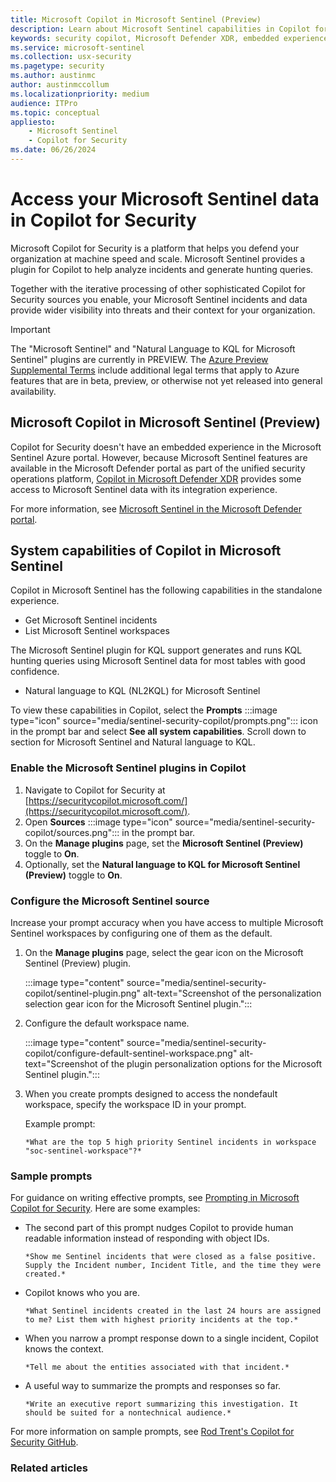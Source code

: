 ```yaml
---
title: Microsoft Copilot in Microsoft Sentinel (Preview)
description: Learn about Microsoft Sentinel capabilities in Copilot for Security. Understand the best prompts to use and how to get timely, accurate results for NL2KQL.
keywords: security copilot, Microsoft Defender XDR, embedded experience, incident summary, query assistant, incident report, incident response automated, automatic incident response, summarize incidents, summarize incident report, plugins, Microsoft plugins, preinstalled plugins, Microsoft Copilot for Security, Copilot for Security, Microsoft Defender, Copilot in Sentinel, natural language to KQL, generate queries
ms.service: microsoft-sentinel
ms.collection: usx-security
ms.pagetype: security
ms.author: austinmc
author: austinmccollum
ms.localizationpriority: medium
audience: ITPro
ms.topic: conceptual
appliesto:
    - Microsoft Sentinel
    - Copilot for Security
ms.date: 06/26/2024
---
```


# Access your Microsoft Sentinel data in Copilot for Security

Microsoft Copilot for Security is a platform that helps you defend your organization at machine speed and scale. Microsoft Sentinel provides a plugin for Copilot to help analyze incidents and generate hunting queries.

Together with the iterative processing of other sophisticated Copilot for Security sources you enable, your Microsoft Sentinel incidents and data provide wider visibility into threats and their context for your organization.

> [!IMPORTANT]
> The "Microsoft Sentinel" and "Natural Language to KQL for Microsoft Sentinel" plugins are currently in PREVIEW. The [Azure Preview Supplemental Terms](https://azure.microsoft.com/support/legal/preview-supplemental-terms/) include additional legal terms that apply to Azure features that are in beta, preview, or otherwise not yet released into general availability.
>

## Microsoft Copilot in Microsoft Sentinel (Preview)

Copilot for Security doesn't have an embedded experience in the Microsoft Sentinel Azure portal. However, because Microsoft Sentinel features are available in the Microsoft Defender portal as part of the unified security operations platform, [Copilot in Microsoft Defender XDR](/defender-xdr/security-copilot-in-microsoft-365-defender) provides some access to Microsoft Sentinel data with its integration experience.

For more information, see [Microsoft Sentinel in the Microsoft Defender portal](microsoft-sentinel-defender-portal.md#new-and-improved-capabilities).

## System capabilities of Copilot in Microsoft Sentinel

Copilot in Microsoft Sentinel has the following capabilities in the standalone experience.

- Get Microsoft Sentinel incidents
- List Microsoft Sentinel workspaces

The Microsoft Sentinel plugin for KQL support generates and runs KQL hunting queries using Microsoft Sentinel data for most tables with good confidence.

- Natural language to KQL (NL2KQL) for Microsoft Sentinel

To view these capabilities in Copilot, select the **Prompts** :::image type="icon" source="media/sentinel-security-copilot/prompts.png"::: icon in the prompt bar and select **See all system capabilities**. Scroll down to section for Microsoft Sentinel and Natural language to KQL.

### Enable the Microsoft Sentinel plugins in Copilot

1. Navigate to Copilot for Security at [https://securitycopilot.microsoft.com/](https://securitycopilot.microsoft.com/).
1. Open **Sources** :::image type="icon" source="media/sentinel-security-copilot/sources.png"::: in the prompt bar.
1. On the **Manage plugins** page, set the **Microsoft Sentinel (Preview)** toggle to **On**.
1. Optionally, set the **Natural language to KQL for Microsoft Sentinel (Preview)** toggle to **On**.

### Configure the Microsoft Sentinel source

Increase your prompt accuracy when you have access to multiple Microsoft Sentinel workspaces by configuring one of them as the default.

1. On the **Manage plugins** page, select the gear icon on the Microsoft Sentinel (Preview) plugin.

   :::image type="content" source="media/sentinel-security-copilot/sentinel-plugin.png" alt-text="Screenshot of the personalization selection gear icon for the Microsoft Sentinel plugin.":::

1. Configure the default workspace name.

   :::image type="content" source="media/sentinel-security-copilot/configure-default-sentinel-workspace.png" alt-text="Screenshot of the plugin personalization options for the Microsoft Sentinel plugin.":::

1. When you create prompts designed to access the nondefault workspace, specify the workspace ID in your prompt.

   Example prompt:

   `*What are the top 5 high priority Sentinel incidents in workspace "soc-sentinel-workspace"?*`

### Sample prompts

For guidance on writing effective prompts, see [Prompting in Microsoft Copilot for Security](/security-copilot/prompting-security-copilot). Here are some examples:

- The second part of this prompt nudges Copilot to provide human readable information instead of responding with object IDs.

   `*Show me Sentinel incidents that were closed as a false positive. Supply the Incident number, Incident Title, and the time they were created.*`

- Copilot knows who you are. 

   `*What Sentinel incidents created in the last 24 hours are assigned to me? List them with highest priority incidents at the top.*`

- When you narrow a prompt response down to a single incident, Copilot knows the context.

   `*Tell me about the entities associated with that incident.*`

- A useful way to summarize the prompts and responses so far.

   `*Write an executive report summarizing this investigation. It should be suited for a nontechnical audience.*`

For more information on sample prompts, see [Rod Trent's Copilot for Security GitHub](https://github.com/rod-trent/Copilot-for-Security/blob/main/Prompts/Plugins/Sentinel.md).

### Related articles


